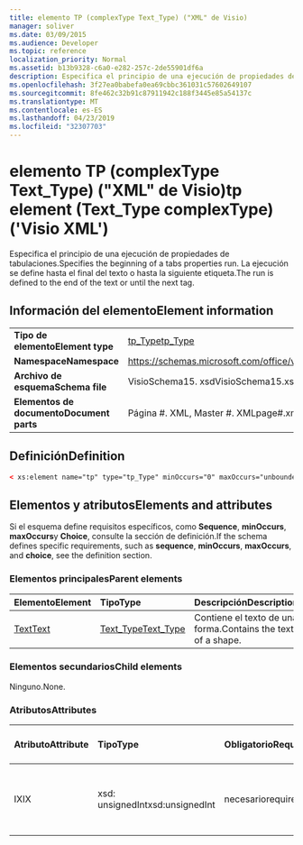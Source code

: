 ```yaml
---
title: elemento TP (complexType Text_Type) ("XML" de Visio)
manager: soliver
ms.date: 03/09/2015
ms.audience: Developer
ms.topic: reference
localization_priority: Normal
ms.assetid: b13b9328-c6a0-e282-257c-2de55901df6a
description: Especifica el principio de una ejecución de propiedades de tabulaciones. La ejecución se define hasta el final del texto o hasta la siguiente etiqueta.
ms.openlocfilehash: 3f27ea0babefa0ea69cbbc361031c57602649107
ms.sourcegitcommit: 8fe462c32b91c87911942c188f3445e85a54137c
ms.translationtype: MT
ms.contentlocale: es-ES
ms.lasthandoff: 04/23/2019
ms.locfileid: "32307703"
---
```

# <a name="tp-element-texttype-complextype-visio-xml"></a><span data-ttu-id="f3ba2-104">elemento TP (complexType Text_Type) ("XML" de Visio)</span><span class="sxs-lookup"><span data-stu-id="f3ba2-104">tp element (Text_Type complexType) ('Visio XML')</span></span>

<span data-ttu-id="f3ba2-105">Especifica el principio de una ejecución de propiedades de tabulaciones.</span><span class="sxs-lookup"><span data-stu-id="f3ba2-105">Specifies the beginning of a tabs properties run.</span></span> <span data-ttu-id="f3ba2-106">La ejecución se define hasta el final del texto o hasta la siguiente etiqueta.</span><span class="sxs-lookup"><span data-stu-id="f3ba2-106">The run is defined to the end of the text or until the next tag.</span></span>
  
## <a name="element-information"></a><span data-ttu-id="f3ba2-107">Información del elemento</span><span class="sxs-lookup"><span data-stu-id="f3ba2-107">Element information</span></span>

|||
|:-----|:-----|
|<span data-ttu-id="f3ba2-108">**Tipo de elemento**</span><span class="sxs-lookup"><span data-stu-id="f3ba2-108">**Element type**</span></span> <br/> |[<span data-ttu-id="f3ba2-109">tp_Type</span><span class="sxs-lookup"><span data-stu-id="f3ba2-109">tp_Type</span></span>](tp_type-complextypevisio-xml.md) <br/> |
|<span data-ttu-id="f3ba2-110">**Namespace**</span><span class="sxs-lookup"><span data-stu-id="f3ba2-110">**Namespace**</span></span> <br/> |https://schemas.microsoft.com/office/visio/2012/main  <br/> |
|<span data-ttu-id="f3ba2-111">**Archivo de esquema**</span><span class="sxs-lookup"><span data-stu-id="f3ba2-111">**Schema file**</span></span> <br/> |<span data-ttu-id="f3ba2-112">VisioSchema15. xsd</span><span class="sxs-lookup"><span data-stu-id="f3ba2-112">VisioSchema15.xsd</span></span>  <br/> |
|<span data-ttu-id="f3ba2-113">**Elementos de documento**</span><span class="sxs-lookup"><span data-stu-id="f3ba2-113">**Document parts**</span></span> <br/> |<span data-ttu-id="f3ba2-114">Página #. XML, Master #. XML</span><span class="sxs-lookup"><span data-stu-id="f3ba2-114">page#.xml, master#.xml</span></span>  <br/> |
   
## <a name="definition"></a><span data-ttu-id="f3ba2-115">Definición</span><span class="sxs-lookup"><span data-stu-id="f3ba2-115">Definition</span></span>

```XML
< xs:element name="tp" type="tp_Type" minOccurs="0" maxOccurs="unbounded" ></xs:element >
```

## <a name="elements-and-attributes"></a><span data-ttu-id="f3ba2-116">Elementos y atributos</span><span class="sxs-lookup"><span data-stu-id="f3ba2-116">Elements and attributes</span></span>

<span data-ttu-id="f3ba2-117">Si el esquema define requisitos específicos, como **Sequence**, **minOccurs**, **maxOccurs**y **Choice**, consulte la sección de definición.</span><span class="sxs-lookup"><span data-stu-id="f3ba2-117">If the schema defines specific requirements, such as **sequence**, **minOccurs**, **maxOccurs**, and **choice**, see the definition section.</span></span> 
  
### <a name="parent-elements"></a><span data-ttu-id="f3ba2-118">Elementos principales</span><span class="sxs-lookup"><span data-stu-id="f3ba2-118">Parent elements</span></span>

|<span data-ttu-id="f3ba2-119">**Elemento**</span><span class="sxs-lookup"><span data-stu-id="f3ba2-119">**Element**</span></span>|<span data-ttu-id="f3ba2-120">**Tipo**</span><span class="sxs-lookup"><span data-stu-id="f3ba2-120">**Type**</span></span>|<span data-ttu-id="f3ba2-121">**Descripción**</span><span class="sxs-lookup"><span data-stu-id="f3ba2-121">**Description**</span></span>|
|:-----|:-----|:-----|
|[<span data-ttu-id="f3ba2-122">Text</span><span class="sxs-lookup"><span data-stu-id="f3ba2-122">Text</span></span>](text-element-shapesheet_type-complextypevisio-xml.md) <br/> |[<span data-ttu-id="f3ba2-123">Text_Type</span><span class="sxs-lookup"><span data-stu-id="f3ba2-123">Text_Type</span></span>](text_type-complextypevisio-xml.md) <br/> |<span data-ttu-id="f3ba2-124">Contiene el texto de una forma.</span><span class="sxs-lookup"><span data-stu-id="f3ba2-124">Contains the text of a shape.</span></span>  <br/> |
   
### <a name="child-elements"></a><span data-ttu-id="f3ba2-125">Elementos secundarios</span><span class="sxs-lookup"><span data-stu-id="f3ba2-125">Child elements</span></span>

<span data-ttu-id="f3ba2-126">Ninguno.</span><span class="sxs-lookup"><span data-stu-id="f3ba2-126">None.</span></span>
  
### <a name="attributes"></a><span data-ttu-id="f3ba2-127">Atributos</span><span class="sxs-lookup"><span data-stu-id="f3ba2-127">Attributes</span></span>

|<span data-ttu-id="f3ba2-128">**Atributo**</span><span class="sxs-lookup"><span data-stu-id="f3ba2-128">**Attribute**</span></span>|<span data-ttu-id="f3ba2-129">**Tipo**</span><span class="sxs-lookup"><span data-stu-id="f3ba2-129">**Type**</span></span>|<span data-ttu-id="f3ba2-130">**Obligatorio**</span><span class="sxs-lookup"><span data-stu-id="f3ba2-130">**Required**</span></span>|<span data-ttu-id="f3ba2-131">**Descripción**</span><span class="sxs-lookup"><span data-stu-id="f3ba2-131">**Description**</span></span>|<span data-ttu-id="f3ba2-132">**Posibles valores**</span><span class="sxs-lookup"><span data-stu-id="f3ba2-132">**Possible values**</span></span>|
|:-----|:-----|:-----|:-----|:-----|
|<span data-ttu-id="f3ba2-133">IX</span><span class="sxs-lookup"><span data-stu-id="f3ba2-133">IX</span></span>  <br/> |<span data-ttu-id="f3ba2-134">xsd: unsignedInt</span><span class="sxs-lookup"><span data-stu-id="f3ba2-134">xsd:unsignedInt</span></span>  <br/> |<span data-ttu-id="f3ba2-135">necesario</span><span class="sxs-lookup"><span data-stu-id="f3ba2-135">required</span></span>  <br/> |<span data-ttu-id="f3ba2-136">Índice de base cero del elemento dentro de su elemento primario.</span><span class="sxs-lookup"><span data-stu-id="f3ba2-136">The zero-based index of the element within its parent element.</span></span>  <br/> |<span data-ttu-id="f3ba2-137">Valores del tipo xsd: unsignedInt.</span><span class="sxs-lookup"><span data-stu-id="f3ba2-137">Values of the xsd:unsignedInt type.</span></span>  <br/> |
   

